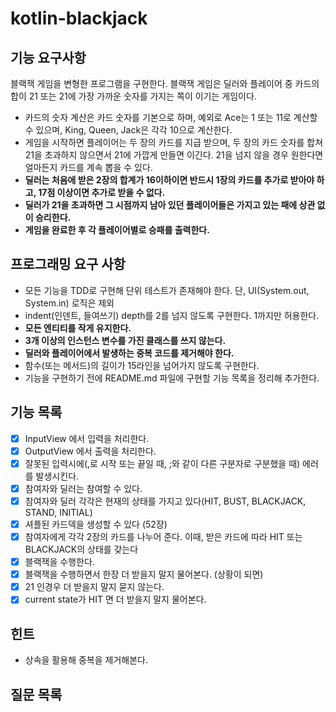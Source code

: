# kotlin-blackjack

## 기능 요구사항
블랙잭 게임을 변형한 프로그램을 구현한다. 블랙잭 게임은 딜러와 플레이어 중 카드의 합이 21 또는 21에 가장 가까운 숫자를 가지는 쪽이 이기는 게임이다.

- 카드의 숫자 계산은 카드 숫자를 기본으로 하며, 예외로 Ace는 1 또는 11로 계산할 수 있으며, King, Queen, Jack은 각각 10으로 계산한다.
- 게임을 시작하면 플레이어는 두 장의 카드를 지급 받으며, 두 장의 카드 숫자를 합쳐 21을 초과하지 않으면서 21에 가깝게 만들면 이긴다. 21을 넘지 않을 경우 원한다면 얼마든지 카드를 계속 뽑을 수 있다.
- **딜러는 처음에 받은 2장의 합계가 16이하이면 반드시 1장의 카드를 추가로 받아야 하고, 17점 이상이면 추가로 받을 수 없다.**
- **딜러가 21을 초과하면 그 시점까지 남아 있던 플레이어들은 가지고 있는 패에 상관 없이 승리한다.**
- **게임을 완료한 후 각 플레이어별로 승패를 출력한다.**


## 프로그래밍 요구 사항
- 모든 기능을 TDD로 구현해 단위 테스트가 존재해야 한다. 단, UI(System.out, System.in) 로직은 제외
- indent(인덴트, 들여쓰기) depth를 2를 넘지 않도록 구현한다. 1까지만 허용한다.
- **모든 엔티티를 작게 유지한다.**
- **3개 이상의 인스턴스 변수를 가진 클래스를 쓰지 않는다.**
- **딜러와 플레이어에서 발생하는 중복 코드를 제거해야 한다.**
- 함수(또는 메서드)의 길이가 15라인을 넘어가지 않도록 구현한다.
- 기능을 구현하기 전에 README.md 파일에 구현할 기능 목록을 정리해 추가한다.

## 기능 목록
- [x] InputView 에서 입력을 처리한다.
- [x] OutputView 에서 출력을 처리한다.
- [x] 잘못된 입력시에(,로 시작 또는 끝일 때, ;와 같이 다른 구분자로 구분했을 때) 에러를 발생시킨다.
- [x] 참여자와 딜러는 참여할 수 있다.
- [x] 참여자와 딜러 각각은 현재의 상태를 가지고 있다(HIT, BUST, BLACKJACK, STAND, INITIAL)
- [x] 셔플된 카드덱을 생성할 수 있다 (52장)
- [x] 참여자에게 각각 2장의 카드를 나누어 준다. 이때, 받은 카드에 따라 HIT 또는 BLACKJACK의 상태를 갖는다
- [x] 블랙잭을 수행한다.
- [x] 블랙잭을 수행하면서 한장 더 받을지 말지 물어본다. (상황이 되면)
- [x] 21 인경우 더 받을지 말지 묻지 않는다.
- [x] current state가 HIT 면 더 받을지 말지 물어본다.

## 힌트
- 상속을 활용해 중복을 제거해본다.

## 질문 목록
